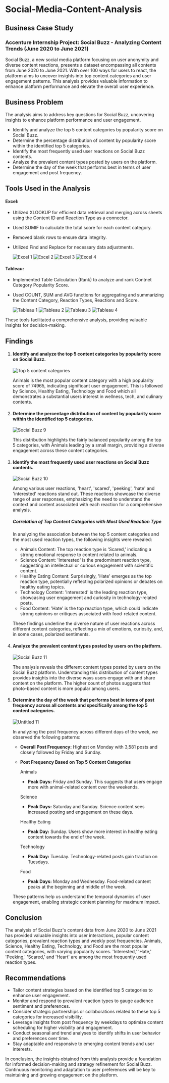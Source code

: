 # Social-Media-Content-Analysis

## Business Case Study
### Accenture Internship Project: Social Buzz - Analyzing Content Trends (June 2020 to June 2021)

Social Buzz, a new social media platform focusing on user anonymity and diverse content reactions, presents a dataset encompassing all contents from June 2020 to June 2021. With over 100 ways for users to react, the platform aims to uncover insights into top content categories and user engagement patterns. This analysis provides valuable information to enhance platform performance and elevate the overall user experience.

## Business Problem
The analysis aims to address key questions for Social Buzz, uncovering insights to enhance platform performance and user engagement.

   - Identify and analyze the top 5 content categories by popularity score on Social Buzz.
   - Determine the percentage distribution of content by popularity score within the identified top 5 categories.
   - Identify the most frequently used user reactions on Social Buzz contents.
   - Analyze the prevalent content types posted by users on the platform.
   - Determine the day of the week that performs best in terms of user engagement and post frequency.

## Tools Used in the Analysis

#### Excel:
  - Utilized XLOOKUP for efficient data retrieval and merging across sheets using the Content ID and Reaction Type as a connector.
  - Used SUMIF to calculate the total score for each content category.
  - Removed blank rows to ensure data integrity.
  - Utilized Find and Replace for necessary data adjustments.
    
    ![Excel 1](https://github.com/tolulopeoa/Social-media-content-analysis/assets/102050942/f7afad80-c535-463a-849a-f602ba5b2d11)
    ![Excel 2](https://github.com/tolulopeoa/Social-media-content-analysis/assets/102050942/8514e320-2619-420a-8c90-5704b3c340fb)
    ![Excel 3](https://github.com/tolulopeoa/Social-media-content-analysis/assets/102050942/e24c589c-6662-4ec1-9b61-aa3af0ca4f88)
    ![Excel 4](https://github.com/tolulopeoa/Social-media-content-analysis/assets/102050942/1bb0a196-732d-4dd7-8d16-8384098dbe17)


#### Tableau:
  - Implemented Table Calculation (Rank) to analyze and rank Contnet Category Popularity Score.
  - Used COUNT, SUM and AVG functions for aggregating and summarizing the Content Category, Reaction Types, Reactions and Score.
    
    ![Tableau 1](https://github.com/tolulopeoa/Social-media-content-analysis/assets/102050942/20bee7ca-e1a0-40b2-a0a4-89243b453d3d)
    ![Tableau 2](https://github.com/tolulopeoa/Social-media-content-analysis/assets/102050942/04a61366-00d6-4f3d-b4a0-9b495eca519e)
    ![Tableau 3](https://github.com/tolulopeoa/Social-media-content-analysis/assets/102050942/aed1bbf2-714b-43d5-b5d6-a982ac0976c6)
    ![Tableau 4](https://github.com/tolulopeoa/Social-media-content-analysis/assets/102050942/a89b5657-014f-4226-9072-12855a738105)

These tools facilitated a comprehensive analysis, providing valuable insights for decision-making.


## Findings
1.  #### Identify and analyze the top 5 content categories by popularity score on Social Buzz.
    ![Top 5 content categories](https://github.com/tolulopeoa/Social-media-content-analysis/assets/102050942/c158851b-424f-482b-b13c-359629f3cf0a)
    
    Animals is the most popular content category with a high popularity score of 74965, indicating significant user engagement. This is followed by Science, Healthy Eating, Technology 
    and Food which all demonstrates a substantial users interest in wellness, tech, and culinary contents. 


2. #### Determine the percentage distribution of content by popularity score within the identified top 5 categories.
   ![Social Buzz 9](https://github.com/tolulopeoa/Social-media-content-analysis/assets/102050942/b35d062a-558c-47f2-a764-66c9f665a2d3)

   This distribution highlights the fairly balanced popularity among the top 5 categories, with Animals leading by a small margin, providing a diverse engagement across these content 
   categories.


3. #### Identify the most frequently used user reactions on Social Buzz contents.
   ![Social Buzz 10](https://github.com/tolulopeoa/Social-media-content-analysis/assets/102050942/36850ad4-7691-48b4-8dff-63a584a33b24)

   Among various user reactions, 'heart', 'scared', 'peeking', 'hate' and 'interested' reactions stand out.
   These reactions showcase the diverse range of user responses, emphasizing the need to understand the context and content associated with each reaction for a comprehensive analysis.

   ##### Correlation of Top Content Categories with Most Used Reaction Type
   In analyzing the association between the top 5 content categories and the most used reaction types, the following insights were revealed:

     - Animals Content: The top reaction type is 'Scared,' indicating a strong emotional response to content related to animals.
     - Science Content: 'Interested' is the predominant reaction type, suggesting an intellectual or curious engagement with scientific content.
     - Healthy Eating Content: Surprisingly, 'Hate' emerges as the top reaction type, potentially reflecting polarized opinions or debates on healthy eating topics.
     - Technology Content: 'Interested' is the leading reaction type, showcasing user engagement and curiosity in technology-related posts.
     - Food Content: 'Hate' is the top reaction type, which could indicate strong opinions or critiques associated with food-related content.

   These findings underline the diverse nature of user reactions across different content categories, reflecting a mix of emotions, curiosity, and, in some cases, polarized sentiments.


4. #### Analyze the prevalent content types posted by users on the platform.
   ![Social Buzz 11](https://github.com/tolulopeoa/Social-media-content-analysis/assets/102050942/2ee7879c-c8fa-4f83-af81-5f5a81d602f3)

   The analysis reveals the different content types posted by users on the Social Buzz platform.
   Understanding this distribution of content types provides insights into the diverse ways users engage with and share content on the platform. The higher count of photos suggests 
   that photo-based content is more popular among users.
   

5. #### Determine the day of the week that performs best in terms of post frequency across all contents and specifically among the top 5 content categories.
    ![Untitled 11](https://github.com/tolulopeoa/Social-media-content-analysis/assets/102050942/a1b41623-a6b6-4e57-b41c-88eb9d6530f9)

    In analyzing the post frequency across different days of the week, we observed the following patterns:

    - **Overall Post Frequency:**
      Highest on Monday with 3,581 posts and closely followed by Friday and Sunday.

    - **Post Frequency Based on Top 5 Content Categories**
      
       Animals
       - **Peak Days:** Friday and Sunday. 
         This suggests that users engage more with animal-related content over the weekends.

       Science
       - **Peak Days:** Saturday and Sunday. 
         Science content sees increased posting and engagement on these days.

       Healthy Eating
       - **Peak Day:** Sunday.
         Users show more interest in healthy eating content towards the end of the week.

       Technology
       - **Peak Day:** Tuesday.
         Technology-related posts gain traction on Tuesdays.

       Food
       - **Peak Days:** Monday and Wednesday.
         Food-related content peaks at the beginning and middle of the week.

   These patterns help us understand the temporal dynamics of user engagement, enabling strategic content planning for maximum impact.


## Conclusion

The analysis of Social Buzz's content data from June 2020 to June 2021 has provided valuable insights into user interactions, popular content categories, prevalent reaction types and weekly post frequencies. Animals, Science, Healthy Eating, Technology, and Food are the most popular content categories, with varying popularity scores. 'Interested,' 'Hate,' 'Peeking,' 'Scared,' and 'Heart' are among the most frequently used reaction types.

## Recommendations

   - Tailor content strategies based on the identified top 5 categories to enhance user engagement.
   - Monitor and respond to prevalent reaction types to gauge audience sentiment and preferences.
   - Consider strategic partnerships or collaborations related to these top 5 categories for increased visibility.
   - Leverage insights from post frequency by weekdays to optimize content scheduling for higher visibility and engagement.
   - Conduct seasonal and trend analyses to identify shifts in user behavior and preferences over time.
   - Stay adaptable and responsive to emerging content trends and user interests.

In conclusion, the insights obtained from this analysis provide a foundation for informed decision-making and strategy refinement for Social Buzz. Continuous monitoring and adaptation to user preferences will be key to maintaining and growing engagement on the platform.
